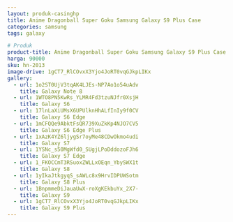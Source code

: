 ```yaml
---
layout: produk-casinghp
title: Anime Dragonball Super Goku Samsung Galaxy S9 Plus Case
categories: samsung
tags: galaxy

# Produk
product-title: Anime Dragonball Super Goku Samsung Galaxy S9 Plus Case
harga: 90000
sku: hn-2013
image-drive: 1gCT7_RlCOvxX3Yjo4JoRT0vqGJkpLIKx
gallery:
  - url: 1o2ST0UjV3tqAK4LJEs-NP7Ao1o54uAdv
    title: Galaxy Note 8
  - url: 1WTO8PN5KwRs_YLMR4Fd3tzuNJfr0XsjH
    title: Galaxy S6
  - url: 17lnLaXiUMsX6UPUlknHhALfInIy9f0CV
    title: Galaxy S6 Edge
  - url: 1mCFQQe9AbktFsQR739XuZkKp4NJO7CV5
    title: Galaxy S6 Edge Plus
  - url: 1xAzK4YZ6ljygSr7oyMe48CDwOkmo4udi
    title: Galaxy S7
  - url: 1YSNc_s50MgWfd0_SUgjLPoDddozoFJh6
    title: Galaxy S7 Edge
  - url: 1_FKOCCmT3RSuoxZWLLxOEqn_YbySWX1t
    title: Galaxy S8
  - url: 1yIkaJtkgyqS_sAWLc8x9HrvIDPUWSotm
    title: Galaxy S8 Plus
  - url: 1BnpmmeDiJauaUwX-roXgKEkbuYx_2X7-
    title: Galaxy S9
  - url: 1gCT7_RlCOvxX3Yjo4JoRT0vqGJkpLIKx
    title: Galaxy S9 Plus
---
```

